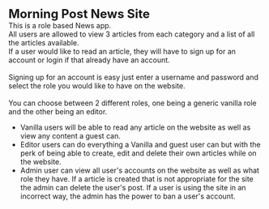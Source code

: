 **<font size="5">Morning Post News Site</font>** <br/>
This is a role based News app. <br/>
All users are allowed to view 3 articles from each category and a list of all the articles available.
<br/>
If a user would like to read an article, they will have to sign up for an account or login if that already have an account. <br/>
<br/>
Signing up for an account is easy just enter a username and password and select the role you would like to have on the website.<br/>
<br/>
You can choose between 2 different roles, one being a generic vanilla role and the other being an editor. 
* Vanilla users will be able to read any article on the website as well as view any content a guest can.
* Editor users can do everything a Vanilla and guest user can but with the perk of being able to create, edit and delete their own         articles while on the website. 
* Admin user can view all user's accounts on the website as well as what role they have. If a article is created that is not appropriate for the site the admin can delete the user's post. If a user is using the site in an incorrect way, the admin has the power to ban a user's account.   
